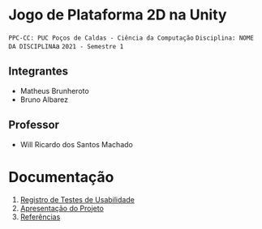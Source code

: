 # Jogo de Plataforma 2D na Unity

`PPC-CC: PUC Poços de Caldas - Ciência da Computação`
`Disciplina: NOME DA DISCIPLINA`a
`2021 - Semestre 1`

## Integrantes

- Matheus Brunheroto
- Bruno Albarez

## Professor

- Will Ricardo dos Santos Machado

# Documentação

<ol>
<li><a href="docs/11-Arquivos do Projeto.md"> Registro de Testes de Usabilidade</a></li>
<li><a href="docs/12-Apresentação do Projeto.md"> Apresentação do Projeto</a></li>
<li><a href="docs/13-Jogo completo.md"> Referências</a></li>
</ol>


